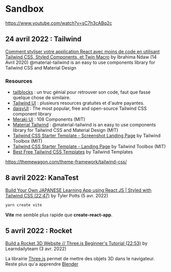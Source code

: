 # Sandbox

https://www.youtube.com/watch?v=sC7h3cABq2c

## 24 avril 2022 : Tailwind

[Comment styliser votre application React avec moins de code en utilisant Tailwind CSS, Styled Components, et Twin Macro](https://www.ibrahima-ndaw.com/fr/blog/how-to-use-tailwind-styled-components) by Ibrahima Ndaw (14 Avril 2020)
@material-tailwind is an easy to use components library for Tailwind CSS and Material Design

### Resources

- [tailblocks](https://tailblocks.cc) : un truc génial pour retrouver son code, faut que fasse quelque chose de similaire.
- [Tailwind UI](https://tailwindui.com) : plusieurs resources gratuites et d'autre payantes.
- [daisyUI](https://daisyui.com) : The most popular, free and open-source Tailwind CSS component library
- [Meraki UI](https://merakiui.com) : 108 Components (MIT)
- [Material Tailwind](https://material-tailwind.com) : @material-tailwind is an easy to use components library for Tailwind CSS and Material Design (MIT)
- [Tailwind CSS Starter Template - Screenshot Landing Page](https://github.com/tailwindtoolbox/Screenshot-Landing-Page) by Tailwind Toolbox (MIT)
- [Tailwind CSS Starter Template - Landing Page](https://github.com/tailwindtoolbox/Landing-Page) by Tailwind Toolbox (MIT)
- [Best Free Tailwind CSS Templates](https://tailwindtemplates.co/templates?type=free) by Tailwind Templates

https://themewagon.com/theme-framework/tailwind-css/


## 8 avril 2022: KanaTest

[Build Your Own JAPANESE Learning App using React JS | Styled with Tailwind CSS (22:47)](https://www.youtube.com/watch?v=fM3qHaQrRHU) by Tyler Potts (5 avr. 2022)

```sh
yarn create vite
```

**Vite** me semble plus rapide que **create-react-app**.

## 5 avril 2022 : Rocket

[Build a Rocket 3D Website // Three.js Beginner's Tutorial (22:53)](https://www.youtube.com/watch?v=muVjaCjYSGU) by Learndailyteam (3 avr. 2022)

La librairie [Three.js](https://threejs.org/) permet de mettre des objets 3D dans le navigateur. Reste plus qu'a apprendre [Blender](/Blender/README.md)
